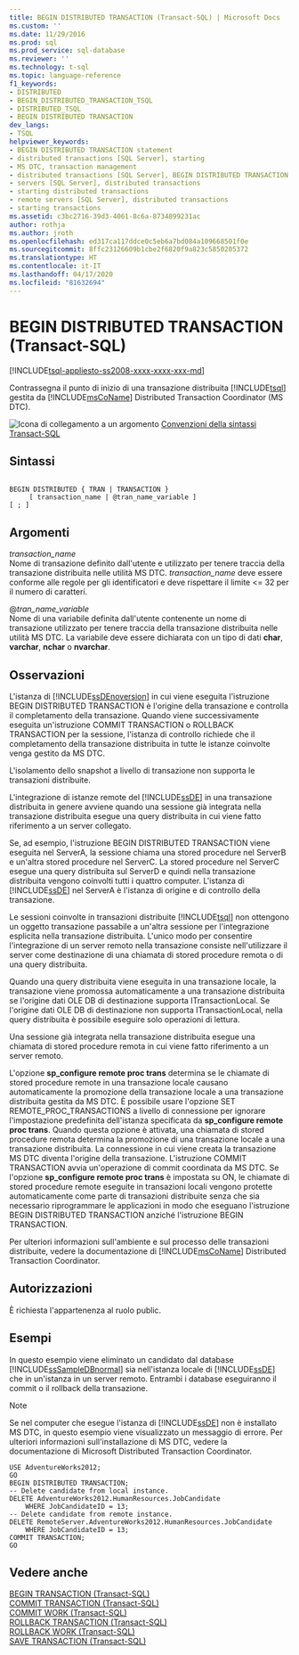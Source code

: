 ```yaml
---
title: BEGIN DISTRIBUTED TRANSACTION (Transact-SQL) | Microsoft Docs
ms.custom: ''
ms.date: 11/29/2016
ms.prod: sql
ms.prod_service: sql-database
ms.reviewer: ''
ms.technology: t-sql
ms.topic: language-reference
f1_keywords:
- DISTRIBUTED
- BEGIN_DISTRIBUTED_TRANSACTION_TSQL
- DISTRIBUTED_TSQL
- BEGIN DISTRIBUTED TRANSACTION
dev_langs:
- TSQL
helpviewer_keywords:
- BEGIN DISTRIBUTED TRANSACTION statement
- distributed transactions [SQL Server], starting
- MS DTC, transaction management
- distributed transactions [SQL Server], BEGIN DISTRIBUTED TRANSACTION statement
- servers [SQL Server], distributed transactions
- starting distributed transactions
- remote servers [SQL Server], distributed transactions
- starting transactions
ms.assetid: c3bc2716-39d3-4061-8c6a-8734899231ac
author: rothja
ms.author: jroth
ms.openlocfilehash: ed317ca117ddce0c5eb6a7bd084a109668501f0e
ms.sourcegitcommit: 8ffc23126609b1cbe2f6820f9a823c5850205372
ms.translationtype: HT
ms.contentlocale: it-IT
ms.lasthandoff: 04/17/2020
ms.locfileid: "81632694"
---
```

# <a name="begin-distributed-transaction-transact-sql"></a>BEGIN DISTRIBUTED TRANSACTION (Transact-SQL)
[!INCLUDE[tsql-appliesto-ss2008-xxxx-xxxx-xxx-md](../../includes/tsql-appliesto-ss2008-xxxx-xxxx-xxx-md.md)]

  Contrassegna il punto di inizio di una transazione distribuita [!INCLUDE[tsql](../../includes/tsql-md.md)] gestita da [!INCLUDE[msCoName](../../includes/msconame-md.md)] Distributed Transaction Coordinator (MS DTC).  
    
  
 ![Icona di collegamento a un argomento](../../database-engine/configure-windows/media/topic-link.gif "Icona di collegamento a un argomento") [Convenzioni della sintassi Transact-SQL](../../t-sql/language-elements/transact-sql-syntax-conventions-transact-sql.md)  
  
## <a name="syntax"></a>Sintassi  
  
```syntaxsql
  
BEGIN DISTRIBUTED { TRAN | TRANSACTION }   
     [ transaction_name | @tran_name_variable ]   
[ ; ]  
```  
  
## <a name="arguments"></a>Argomenti  
 *transaction_name*  
 Nome di transazione definito dall'utente e utilizzato per tenere traccia della transazione distribuita nelle utilità MS DTC. *transaction_name* deve essere conforme alle regole per gli identificatori e deve rispettare il limite \<= 32 per il numero di caratteri.  
  
 @*tran_name_variable*  
 Nome di una variabile definita dall'utente contenente un nome di transazione utilizzato per tenere traccia della transazione distribuita nelle utilità MS DTC. La variabile deve essere dichiarata con un tipo di dati **char**, **varchar**, **nchar** o **nvarchar**.  
  
## <a name="remarks"></a>Osservazioni  
 L'istanza di [!INCLUDE[ssDEnoversion](../../includes/ssdenoversion-md.md)] in cui viene eseguita l'istruzione BEGIN DISTRIBUTED TRANSACTION è l'origine della transazione e controlla il completamento della transazione. Quando viene successivamente eseguita un'istruzione COMMIT TRANSACTION o ROLLBACK TRANSACTION per la sessione, l'istanza di controllo richiede che il completamento della transazione distribuita in tutte le istanze coinvolte venga gestito da MS DTC.  
  
 L'isolamento dello snapshot a livello di transazione non supporta le transazioni distribuite.  
  
 L'integrazione di istanze remote del [!INCLUDE[ssDE](../../includes/ssde-md.md)] in una transazione distribuita in genere avviene quando una sessione già integrata nella transazione distribuita esegue una query distribuita in cui viene fatto riferimento a un server collegato.  
  
 Se, ad esempio, l'istruzione BEGIN DISTRIBUTED TRANSACTION viene eseguita nel ServerA, la sessione chiama una stored procedure nel ServerB e un'altra stored procedure nel ServerC. La stored procedure nel ServerC esegue una query distribuita sul ServerD e quindi nella transazione distribuita vengono coinvolti tutti i quattro computer. L'istanza di [!INCLUDE[ssDE](../../includes/ssde-md.md)] nel ServerA è l'istanza di origine e di controllo della transazione.  
  
 Le sessioni coinvolte in transazioni distribuite [!INCLUDE[tsql](../../includes/tsql-md.md)] non ottengono un oggetto transazione passabile a un'altra sessione per l'integrazione esplicita nella transazione distribuita. L'unico modo per consentire l'integrazione di un server remoto nella transazione consiste nell'utilizzare il server come destinazione di una chiamata di stored procedure remota o di una query distribuita.  
  
 Quando una query distribuita viene eseguita in una transazione locale, la transazione viene promossa automaticamente a una transazione distribuita se l'origine dati OLE DB di destinazione supporta ITransactionLocal. Se l'origine dati OLE DB di destinazione non supporta ITransactionLocal, nella query distribuita è possibile eseguire solo operazioni di lettura.  
  
 Una sessione già integrata nella transazione distribuita esegue una chiamata di stored procedure remota in cui viene fatto riferimento a un server remoto.  
  
 L'opzione **sp_configure remote proc trans** determina se le chiamate di stored procedure remote in una transazione locale causano automaticamente la promozione della transazione locale a una transazione distribuita gestita da MS DTC. È possibile usare l'opzione SET REMOTE_PROC_TRANSACTIONS a livello di connessione per ignorare l'impostazione predefinita dell'istanza specificata da **sp_configure remote proc trans**. Quando questa opzione è attivata, una chiamata di stored procedure remota determina la promozione di una transazione locale a una transazione distribuita. La connessione in cui viene creata la transazione MS DTC diventa l'origine della transazione. L'istruzione COMMIT TRANSACTION avvia un'operazione di commit coordinata da MS DTC. Se l'opzione **sp_configure remote proc trans** è impostata su ON, le chiamate di stored procedure remote eseguite in transazioni locali vengono protette automaticamente come parte di transazioni distribuite senza che sia necessario riprogrammare le applicazioni in modo che eseguano l'istruzione BEGIN DISTRIBUTED TRANSACTION anziché l'istruzione BEGIN TRANSACTION.  
  
 Per ulteriori informazioni sull'ambiente e sul processo delle transazioni distribuite, vedere la documentazione di [!INCLUDE[msCoName](../../includes/msconame-md.md)] Distributed Transaction Coordinator.  
  
## <a name="permissions"></a>Autorizzazioni  
 È richiesta l'appartenenza al ruolo public.  
  
## <a name="examples"></a>Esempi  
 In questo esempio viene eliminato un candidato dal database [!INCLUDE[ssSampleDBnormal](../../includes/sssampledbnormal-md.md)] sia nell'istanza locale di [!INCLUDE[ssDE](../../includes/ssde-md.md)] che in un'istanza in un server remoto. Entrambi i database eseguiranno il commit o il rollback della transazione.  
  
> [!NOTE]  
>  Se nel computer che esegue l'istanza di [!INCLUDE[ssDE](../../includes/ssde-md.md)] non è installato MS DTC, in questo esempio viene visualizzato un messaggio di errore. Per ulteriori informazioni sull'installazione di MS DTC, vedere la documentazione di Microsoft Distributed Transaction Coordinator.  
  
```  
USE AdventureWorks2012;  
GO  
BEGIN DISTRIBUTED TRANSACTION;  
-- Delete candidate from local instance.  
DELETE AdventureWorks2012.HumanResources.JobCandidate  
    WHERE JobCandidateID = 13;  
-- Delete candidate from remote instance.  
DELETE RemoteServer.AdventureWorks2012.HumanResources.JobCandidate  
    WHERE JobCandidateID = 13;  
COMMIT TRANSACTION;  
GO  
```  
  
## <a name="see-also"></a>Vedere anche  
 [BEGIN TRANSACTION &#40;Transact-SQL&#41;](../../t-sql/language-elements/begin-transaction-transact-sql.md)   
 [COMMIT TRANSACTION &#40;Transact-SQL&#41;](../../t-sql/language-elements/commit-transaction-transact-sql.md)   
 [COMMIT WORK &#40;Transact-SQL&#41;](../../t-sql/language-elements/commit-work-transact-sql.md)   
 [ROLLBACK TRANSACTION &#40;Transact-SQL&#41;](../../t-sql/language-elements/rollback-transaction-transact-sql.md)   
 [ROLLBACK WORK &#40;Transact-SQL&#41;](../../t-sql/language-elements/rollback-work-transact-sql.md)   
 [SAVE TRANSACTION &#40;Transact-SQL&#41;](../../t-sql/language-elements/save-transaction-transact-sql.md)  
  
  
